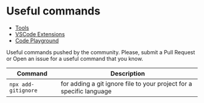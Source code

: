 # Useful commands

- [Tools](README.md)
- [VSCode Extensions](vscode-extensions.md)
- [Code Playground](code-playgrounds.md)

Useful commands pushed by the community. Please, submit a Pull Request or Open an issue for a useful command that you know.

Command | Description
---- | ----
`npx add-gitignore` | for adding a git ignore file to your project for a specific language
